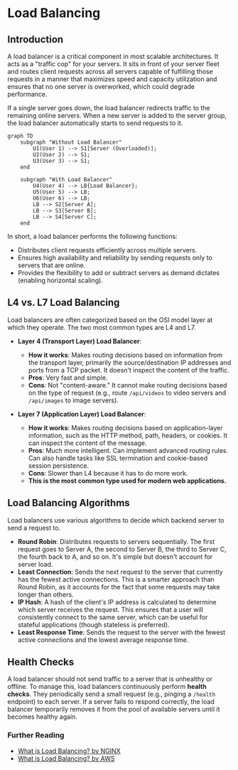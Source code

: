 # Load Balancing

## Introduction

A load balancer is a critical component in most scalable architectures. It acts as a "traffic cop" for your servers. It sits in front of your server fleet and routes client requests across all servers capable of fulfilling those requests in a manner that maximizes speed and capacity utilization and ensures that no one server is overworked, which could degrade performance.

If a single server goes down, the load balancer redirects traffic to the remaining online servers. When a new server is added to the server group, the load balancer automatically starts to send requests to it.

```mermaid
graph TD
    subgraph "Without Load Balancer"
        U1(User 1) --> S1[Server (Overloaded)];
        U2(User 2) --> S1;
        U3(User 3) --> S1;
    end
    
    subgraph "With Load Balancer"
        U4(User 4) --> LB{Load Balancer};
        U5(User 5) --> LB;
        U6(User 6) --> LB;
        LB --> S2[Server A];
        LB --> S3[Server B];
        LB --> S4[Server C];
    end
```

In short, a load balancer performs the following functions:
*   Distributes client requests efficiently across multiple servers.
*   Ensures high availability and reliability by sending requests only to servers that are online.
*   Provides the flexibility to add or subtract servers as demand dictates (enabling horizontal scaling).

## L4 vs. L7 Load Balancing

Load balancers are often categorized based on the OSI model layer at which they operate. The two most common types are L4 and L7.

*   **Layer 4 (Transport Layer) Load Balancer**:
    *   **How it works**: Makes routing decisions based on information from the transport layer, primarily the source/destination IP addresses and ports from a TCP packet. It doesn't inspect the content of the traffic.
    *   **Pros**: Very fast and simple.
    *   **Cons**: Not "content-aware." It cannot make routing decisions based on the type of request (e.g., route `/api/videos` to video servers and `/api/images` to image servers).

*   **Layer 7 (Application Layer) Load Balancer**:
    *   **How it works**: Makes routing decisions based on application-layer information, such as the HTTP method, path, headers, or cookies. It can inspect the content of the message.
    *   **Pros**: Much more intelligent. Can implement advanced routing rules. Can also handle tasks like SSL termination and cookie-based session persistence.
    *   **Cons**: Slower than L4 because it has to do more work.
    *   **This is the most common type used for modern web applications.**

## Load Balancing Algorithms

Load balancers use various algorithms to decide which backend server to send a request to.

*   **Round Robin**: Distributes requests to servers sequentially. The first request goes to Server A, the second to Server B, the third to Server C, the fourth back to A, and so on. It's simple but doesn't account for server load.
*   **Least Connection**: Sends the next request to the server that currently has the fewest active connections. This is a smarter approach than Round Robin, as it accounts for the fact that some requests may take longer than others.
*   **IP Hash**: A hash of the client's IP address is calculated to determine which server receives the request. This ensures that a user will consistently connect to the same server, which can be useful for stateful applications (though stateless is preferred).
*   **Least Response Time**: Sends the request to the server with the fewest active connections and the lowest average response time.

## Health Checks

A load balancer should not send traffic to a server that is unhealthy or offline. To manage this, load balancers continuously perform **health checks**. They periodically send a small request (e.g., pinging a `/health` endpoint) to each server. If a server fails to respond correctly, the load balancer temporarily removes it from the pool of available servers until it becomes healthy again.

<div class="further-reading">
<h3>Further Reading</h3>
<ul>
  <li><a href="https://www.nginx.com/resources/glossary/load-balancing/" target="_blank" rel="noopener noreferrer">What is Load Balancing? by NGINX</a></li>
  <li><a href="https://aws.amazon.com/what-is/load-balancing/" target="_blank" rel="noopener noreferrer">What is Load Balancing? by AWS</a></li>
</ul>
</div>
